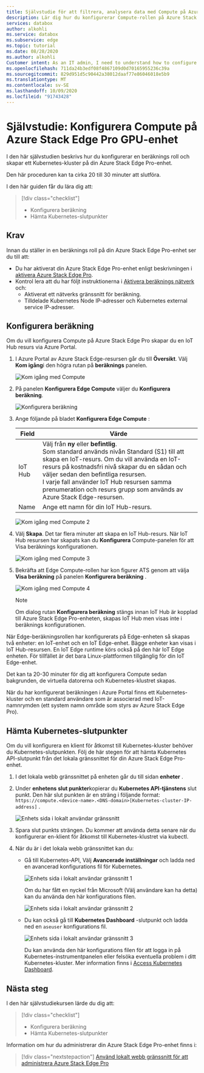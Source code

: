 ```yaml
---
title: Självstudie för att filtrera, analysera data med Compute på Azure Stack Edge Pro GPU | Microsoft Docs
description: Lär dig hur du konfigurerar Compute-rollen på Azure Stack Edge Pro GPU och använder den för att transformera data innan du skickar dem till Azure.
services: databox
author: alkohli
ms.service: databox
ms.subservice: edge
ms.topic: tutorial
ms.date: 08/28/2020
ms.author: alkohli
Customer intent: As an IT admin, I need to understand how to configure compute on Azure Stack Edge Pro so I can use it to transform the data before sending it to Azure.
ms.openlocfilehash: 711da24b3edf08f4867109d0d70165955236c39a
ms.sourcegitcommit: 829d951d5c90442a38012daaf77e86046018e5b9
ms.translationtype: MT
ms.contentlocale: sv-SE
ms.lasthandoff: 10/09/2020
ms.locfileid: "91743428"
---
```

# <a name="tutorial-configure-compute-on-azure-stack-edge-pro-gpu-device"></a>Självstudie: Konfigurera Compute på Azure Stack Edge Pro GPU-enhet

<!--[!INCLUDE [applies-to-skus](../../includes/azure-stack-edge-applies-to-all-sku.md)]-->

I den här självstudien beskrivs hur du konfigurerar en beräknings roll och skapar ett Kubernetes-kluster på din Azure Stack Edge Pro-enhet. 

Den här proceduren kan ta cirka 20 till 30 minuter att slutföra.


I den här guiden får du lära dig att:

> [!div class="checklist"]
> * Konfigurera beräkning
> * Hämta Kubernetes-slutpunkter

 
## <a name="prerequisites"></a>Krav

Innan du ställer in en beräknings roll på din Azure Stack Edge Pro-enhet ser du till att:

- Du har aktiverat din Azure Stack Edge Pro-enhet enligt beskrivningen i [aktivera Azure Stack Edge Pro](azure-stack-edge-gpu-deploy-activate.md).
- Kontrol lera att du har följt instruktionerna i [Aktivera beräknings nätverk](azure-stack-edge-gpu-deploy-configure-network-compute-web-proxy.md#enable-compute-network) och:
    - Aktiverat ett nätverks gränssnitt för beräkning.
    - Tilldelade Kubernetes Node IP-adresser och Kubernetes external service IP-adresser.

## <a name="configure-compute"></a>Konfigurera beräkning

Om du vill konfigurera Compute på Azure Stack Edge Pro skapar du en IoT Hub resurs via Azure Portal.

1. I Azure Portal av Azure Stack Edge-resursen går du till **Översikt**. Välj **Kom igång**i den högra rutan på **beräknings** panelen.

    ![Kom igång med Compute](./media/azure-stack-edge-j-series-deploy-configure-compute/configure-compute-1.png)

2. På panelen **Konfigurera Edge Compute** väljer du **Konfigurera beräkning**.

    ![Konfigurera beräkning](./media/azure-stack-edge-j-series-deploy-configure-compute/configure-compute-2.png)

3. Ange följande på bladet **Konfigurera Edge Compute** :

   
    |Field  |Värde  |
    |---------|---------|
    |IoT Hub     | Välj från **ny** eller **befintlig**. <br> Som standard används nivån Standard (S1) till att skapa en IoT-resurs. Om du vill använda en IoT-resurs på kostnadsfri nivå skapar du en sådan och väljer sedan den befintliga resursen. <br> I varje fall använder IoT Hub resursen samma prenumeration och resurs grupp som används av Azure Stack Edge-resursen.     |
    |Name     |Ange ett namn för din IoT Hub-resurs.         |

    ![Kom igång med Compute 2](./media/azure-stack-edge-j-series-deploy-configure-compute/configure-compute-3.png)

4. Välj **Skapa**. Det tar flera minuter att skapa en IoT Hub-resurs. När IoT Hub resursen har skapats kan du **Konfigurera** Compute-panelen för att Visa beräknings konfigurationen. 

    ![Kom igång med Compute 3](./media/azure-stack-edge-j-series-deploy-configure-compute/configure-compute-4.png)

5. Bekräfta att Edge Compute-rollen har kon figurer ATS genom att välja **Visa beräkning** på panelen **Konfigurera beräkning** .
    
    ![Kom igång med Compute 4](./media/azure-stack-edge-j-series-deploy-configure-compute/configure-compute-5.png)

    > [!NOTE]
    > Om dialog rutan **Konfigurera beräkning** stängs innan IoT Hub är kopplad till Azure Stack Edge Pro-enheten, skapas IoT Hub men visas inte i beräknings konfigurationen. 
    
När Edge-beräkningsrollen har konfigurerats på Edge-enheten så skapas två enheter: en IoT-enhet och en IoT Edge-enhet. Bägge enheter kan visas i IoT Hub-resursen. En IoT Edge runtime körs också på den här IoT Edge enheten. För tillfället är det bara Linux-plattformen tillgänglig för din IoT Edge-enhet.

Det kan ta 20-30 minuter för dig att konfigurera Compute sedan bakgrunden, de virtuella datorerna och Kubernetes-klustret skapas. 

När du har konfigurerat beräkningen i Azure Portal finns ett Kubernetes-kluster och en standard användare som är associerad med IoT-namnrymden (ett system namn område som styrs av Azure Stack Edge Pro). 

## <a name="get-kubernetes-endpoints"></a>Hämta Kubernetes-slutpunkter

Om du vill konfigurera en klient för åtkomst till Kubernetes-kluster behöver du Kubernetes-slutpunkten. Följ de här stegen för att hämta Kubernetes API-slutpunkt från det lokala gränssnittet för din Azure Stack Edge Pro-enhet.

1. I det lokala webb gränssnittet på enheten går du till sidan **enheter** .
2. Under **enhetens slut punkter**kopierar du **Kubernetes API-tjänstens** slut punkt. Den här slut punkten är en sträng i följande format: `https://compute.<device-name>.<DNS-domain>[Kubernetes-cluster-IP-address]` . 

    ![Enhets sida i lokalt användar gränssnitt](./media/azure-stack-edge-j-series-create-kubernetes-cluster/device-kubernetes-endpoint-1.png)

3. Spara slut punkts strängen. Du kommer att använda detta senare när du konfigurerar en-klient för åtkomst till Kubernetes-klustret via kubectl.

4. När du är i det lokala webb gränssnittet kan du:

    - Gå till Kubernetes-API, Välj **Avancerade inställningar** och ladda ned en avancerad konfigurations fil för Kubernetes. 

        ![Enhets sida i lokalt användar gränssnitt 1](./media/azure-stack-edge-gpu-deploy-configure-compute/download-advanced-config-1.png)

        Om du har fått en nyckel från Microsoft (Välj användare kan ha detta) kan du använda den här konfigurations filen.

        ![Enhets sida i lokalt användar gränssnitt 2](./media/azure-stack-edge-gpu-deploy-configure-compute/download-advanced-config-2.png)

    - Du kan också gå till **Kubernetes Dashboard** -slutpunkt och ladda ned en `aseuser` konfigurations fil. 
    
        ![Enhets sida i lokalt användar gränssnitt 3](./media/azure-stack-edge-gpu-deploy-configure-compute/download-aseuser-config-1.png)

        Du kan använda den här konfigurations filen för att logga in på Kubernetes-instrumentpanelen eller felsöka eventuella problem i ditt Kubernetes-kluster. Mer information finns i [Access Kubernetes Dashboard](azure-stack-edge-gpu-monitor-kubernetes-dashboard.md#access-dashboard). 


## <a name="next-steps"></a>Nästa steg

I den här självstudiekursen lärde du dig att:

> [!div class="checklist"]
> * Konfigurera beräkning
> * Hämta Kubernetes-slutpunkter


Information om hur du administrerar din Azure Stack Edge Pro-enhet finns i:

> [!div class="nextstepaction"]
> [Använd lokalt webb gränssnitt för att administrera Azure Stack Edge Pro](azure-stack-edge-manage-access-power-connectivity-mode.md)
